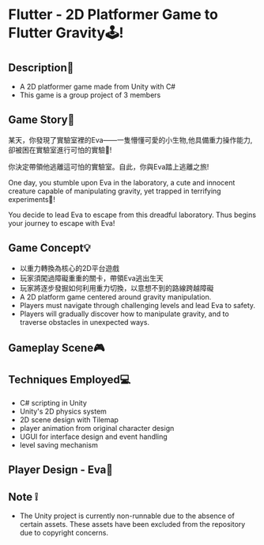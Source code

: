 # Flutter - 2D Platformer Game to Flutter Gravity🕹️!
## Description📄
- A 2D platformer game made from Unity with C#
- This game is a group project of 3 members
## Game Story📖
某天，你發現了實驗室裡的Eva——一隻懵懂可愛的小生物,他具備重力操作能力,卻被困在實驗室進行可怕的實驗🧪!

你決定帶領他逃離這可怕的實驗室。自此，你與Eva踏上逃離之旅!

One day, you stumble upon Eva in the laboratory, a cute and innocent creature capable of manipulating gravity, yet trapped in terrifying experiments🧪!

You decide to lead Eva to escape from this dreadful laboratory. Thus begins your journey to escape with Eva!
## Game Concept💡
- 以重力轉換為核心的2D平台遊戲
- 玩家須闖過障礙重重的關卡，帶領Eva逃出生天
- 玩家將逐步發掘如何利用重力切換，以意想不到的路線跨越障礙
- A 2D platform game centered around gravity manipulation.
- Players must navigate through challenging levels and lead Eva to safety.
- Players will gradually discover how to manipulate gravity, and to traverse obstacles in unexpected ways.
## Gameplay Scene🎮

## Techniques Employed💻
- C# scripting in Unity
- Unity's 2D physics system
- 2D scene design with Tilemap
- player animation from original character design
- UGUI for interface design and event handling
- level saving mechanism

## Player Design - Eva🎨

## Note ❕
- The Unity project is currently non-runnable due to the absence of certain assets. These assets have been excluded from the repository due to copyright concerns.